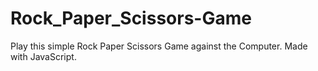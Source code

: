 # Rock_Paper_Scissors-Game
Play this simple Rock Paper Scissors Game against the Computer. Made with JavaScript.

